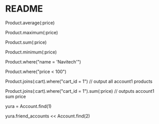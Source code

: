 # README

 Product.average(:price)
 
 Product.maximum(:price)

 Product.sum(:price)

 Product.minimum(:price)
 
 Product.where("name = 'Navitech'")
 
 Product.where("price < 100")
 
 Product.joins(:cart).where("cart_id = 1") // output all account1 products 

 Product.joins(:cart).where("cart_id = 1").sum(:price) // outputs account1 sum price

 
 
 yura = Account.find(1)
 
 yura.friend_accounts << Account.find(2)